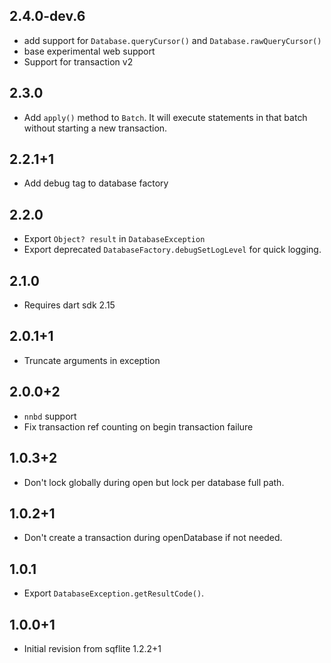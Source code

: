 ## 2.4.0-dev.6

* add support for `Database.queryCursor()` and `Database.rawQueryCursor()`
* base experimental web support
* Support for transaction v2

## 2.3.0

- Add `apply()` method to `Batch`. It will execute statements in that batch
  without starting a new transaction.

## 2.2.1+1

* Add debug tag to database factory

## 2.2.0

* Export `Object? result` in `DatabaseException`
* Export deprecated `DatabaseFactory.debugSetLogLevel` for quick logging.

## 2.1.0

* Requires dart sdk 2.15

## 2.0.1+1

* Truncate arguments in exception

## 2.0.0+2

* `nnbd` support
* Fix transaction ref counting on begin transaction failure

## 1.0.3+2

* Don't lock globally during open but lock per database full path.
 
## 1.0.2+1

* Don't create a transaction during openDatabase if not needed.

## 1.0.1

* Export `DatabaseException.getResultCode()`.

## 1.0.0+1

* Initial revision from sqflite 1.2.2+1
